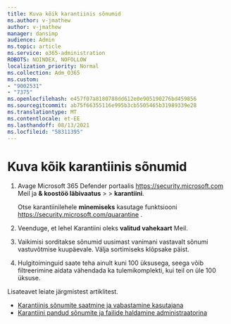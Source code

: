 ```yaml
---
title: Kuva kõik karantiinis sõnumid
ms.author: v-jmathew
author: v-jmathew
manager: dansimp
audience: Admin
ms.topic: article
ms.service: o365-administration
ROBOTS: NOINDEX, NOFOLLOW
localization_priority: Normal
ms.collection: Adm_O365
ms.custom:
- "9002531"
- "7375"
ms.openlocfilehash: e457f07a8180788dd612e0e905190276bd459856
ms.sourcegitcommit: ab75f66355116e995b3cb5505465b31989339e28
ms.translationtype: MT
ms.contentlocale: et-EE
ms.lasthandoff: 08/13/2021
ms.locfileid: "58311395"
---
```

# <a name="view-all-quarantined-messages"></a>Kuva kõik karantiinis sõnumid

1. Avage Microsoft 365 Defender portaalis <https://security.microsoft.com> Meil ja **& koostöö läbivaatus** \>  \> **karantiini**.

   Otse karantiinilehele **minemiseks** kasutage funktsiooni <https://security.microsoft.com/quarantine> .

2. Veenduge,  et lehel Karantiini oleks **valitud vahekaart** Meil.
3. Vaikimisi sorditakse sõnumid uusimast vanimani vastavalt sõnumi vastuvõtmise kuupäevale. Välja sortimiseks klõpsake päist.
4. Hulgitoiminguid saate teha ainult kuni 100 üksusega, seega võib filtreerimine aidata vähendada ka tulemikomplekti, kui teil on üle 100 üksuse.

Lisateavet leiate järgmistest artiklitest.

- [Karantiinis sõnumite saatmine ja vabastamine kasutajana](https://docs.microsoft.com/microsoft-365/security/office-365-security/find-and-release-quarantined-messages-as-a-user)
- [Karantiini pandud sõnumite ja failide haldamine administraatorina](https://docs.microsoft.com/microsoft-365/security/office-365-security/manage-quarantined-messages-and-files)
